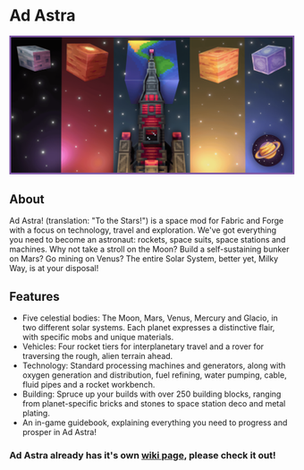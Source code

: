 # <b>Ad Astra</b>

<p align="center">
<img src="/images/Mod pictures/Ad-Astra-Banner.png" alt="Ad Astra Banner" style="border: 3px solid  #7f58a7;" width="800">
</p>

## <div><b>About</b></div>

Ad Astra! (translation: "To the Stars!") is a space mod for Fabric and Forge with a focus on technology, travel and exploration. We've got everything you need to become an astronaut: rockets, space suits, space stations and machines. Why not take a stroll on the Moon? Build a self-sustaining bunker on Mars? Go mining on Venus? The entire Solar System, better yet, Milky Way, is at your disposal!

## Features

   - Five celestial bodies: The Moon, Mars, Venus, Mercury and Glacio, in two different solar systems. Each planet expresses a distinctive flair, with specific mobs and unique materials.
   - Vehicles: Four rocket tiers for interplanetary travel and a rover for traversing the rough, alien terrain ahead.
   - Technology: Standard processing machines and generators, along with oxygen generation and distribution, fuel refining, water pumping, cable, fluid pipes and a rocket workbench.
   - Building: Spruce up your builds with over 250 building blocks, ranging from planet-specific bricks and stones to space station deco and metal plating.
   - An in-game guidebook, explaining everything you need to progress and prosper in Ad Astra!

<h3>
Ad Astra already has it's own <b><a href="https://ad-astra-mod.fandom.com/wiki/Ad_Astra_Mod_Wiki" target="_blank">wiki page</a></b>, please check it out!
</h3>